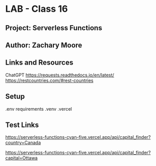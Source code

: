 # LAB - Class 16

## Project: Serverless Functions

## Author: Zachary Moore

## Links and Resources
ChatGPT 
https://requests.readthedocs.io/en/latest/
https://restcountries.com/#rest-countries

## Setup
.env requirements 
.venv .vercel

## Test Links
https://serverless-functions-cyan-five.vercel.app/api/capital_finder?country=Canada

https://serverless-functions-cyan-five.vercel.app/api/capital_finder?capital=Ottawa